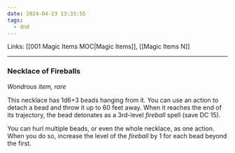 ```yaml
---
date: 2024-04-23 13:33:55
tags:
  - dnd
---
```

Links: [[001 Magic Items MOC|Magic Items]], [[Magic Items N]]
___
### Necklace of Fireballs

*Wondrous item, rare*

This necklace has 1d6+3 beads hanging from it. You can use an action to detach a bead and throw it up to 60 feet away. When it reaches the end of its trajectory, the bead detonates as a 3rd-level *fireball* spell (save DC 15).

You can hurl multiple beads, or even the whole necklace, as one action. When you do so, increase the level of the *fireball* by 1 for each bead beyond the first.